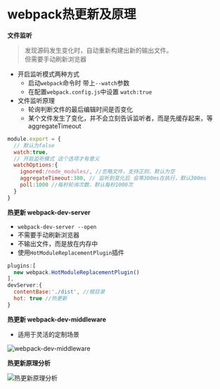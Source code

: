 # webpack热更新及原理

**文件监听**
>发现源码发生变化时，自动重新构建出新的输出文件。\
>但需要手动刷新浏览器

- 开启监听模式两种方式
  - 启动`webpack`命令时 带上`--watch`参数
  - 在配置`webpack.config.js`中设置 `watch:true`
- 文件监听原理
  - 轮询判断文件的最后编辑时间是否变化
  - 某个文件发生了变化，并不会立刻告诉监听者，而是先缓存起来，等aggregateTimeout
```javaScript
module.export = {
  // 默认为false
  watch:true,
  // 开启监听模式 这个选项才有意义
  watchOptions:{
    ignored:/node_modules/, //忽略文件，支持正则，默认为空
    aggregateTimeout:300, // 监听到变化后 会等300ms在执行，默认300ms
    poll:1000 //每秒轮询次数，默认每秒1000次
  }
}
```
**热更新 webpack-dev-server**
- `webpack-dev-server --open`
- 不需要手动刷新浏览器
- 不输出文件，而是放在内存中
- 使用`HotModuleReplacementPlugin`插件
```javascript
plugins:[
  new webpack.HotModuleReplacementPlugin()
],
devServer:{
  contentBase:'./dist', //根目录
  hot: true //热更新
}
```
**热更新 webpack-dev-middleware**
- 适用于灵活的定制场景

![webpack-dev-middleware](https://raw.githubusercontent.com/luobosiji/blog/master/resources/webpack/webpack-dev-middleware.png)

**热更新原理分析**

![热更新原理分析](https://raw.githubusercontent.com/luobosiji/blog/master/resources/webpack/hot.png)